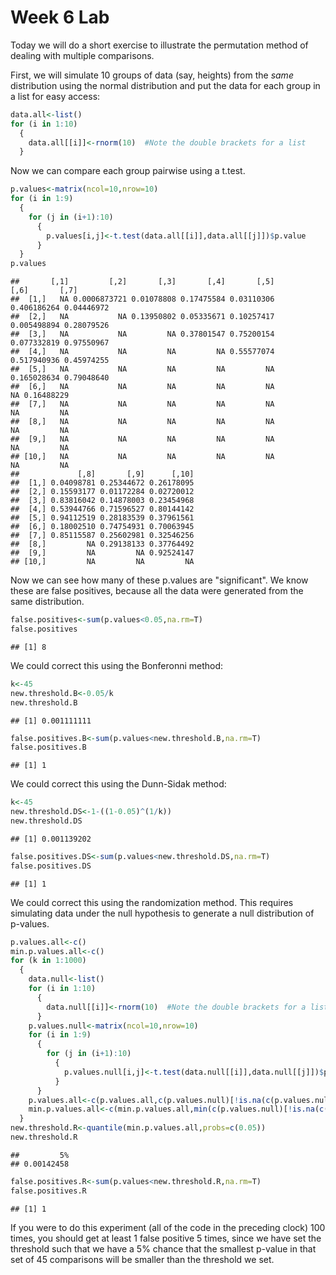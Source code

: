 Week 6 Lab
=============
  
Today we will do a short exercise to illustrate the permutation method of dealing with multiple comparisons.

First, we will simulate 10 groups of data (say, heights) from the *same* distribution using the normal distribution and put the data for each group in a list for easy access:


```r
data.all<-list()
for (i in 1:10)
  {
    data.all[[i]]<-rnorm(10)  #Note the double brackets for a list
  }
```

Now we can compare each group pairwise using a t.test.


```r
p.values<-matrix(ncol=10,nrow=10)
for (i in 1:9)
  {
    for (j in (i+1):10)
      {
        p.values[i,j]<-t.test(data.all[[i]],data.all[[j]])$p.value 
      }
  }
p.values
```

```
##       [,1]         [,2]       [,3]       [,4]       [,5]        [,6]       [,7]
##  [1,]   NA 0.0006873721 0.01078808 0.17475584 0.03110306 0.406186264 0.04446972
##  [2,]   NA           NA 0.13950802 0.05335671 0.10257417 0.005498894 0.28079526
##  [3,]   NA           NA         NA 0.37801547 0.75200154 0.077332819 0.97550967
##  [4,]   NA           NA         NA         NA 0.55577074 0.517940936 0.45974255
##  [5,]   NA           NA         NA         NA         NA 0.165028634 0.79048640
##  [6,]   NA           NA         NA         NA         NA          NA 0.16488229
##  [7,]   NA           NA         NA         NA         NA          NA         NA
##  [8,]   NA           NA         NA         NA         NA          NA         NA
##  [9,]   NA           NA         NA         NA         NA          NA         NA
## [10,]   NA           NA         NA         NA         NA          NA         NA
##             [,8]       [,9]      [,10]
##  [1,] 0.04098781 0.25344672 0.26178095
##  [2,] 0.15593177 0.01172284 0.02720012
##  [3,] 0.83816042 0.14878003 0.23454968
##  [4,] 0.53944766 0.71596527 0.80144142
##  [5,] 0.94112519 0.28183539 0.37961561
##  [6,] 0.18002510 0.74754931 0.70063945
##  [7,] 0.85115587 0.25602981 0.32546256
##  [8,]         NA 0.29138133 0.37764492
##  [9,]         NA         NA 0.92524147
## [10,]         NA         NA         NA
```

Now we can see how many of these p.values are "significant". We know these are false positives, because all the data were generated from the same distribution.


```r
false.positives<-sum(p.values<0.05,na.rm=T)
false.positives
```

```
## [1] 8
```

We could correct this using the Bonferonni method:


```r
k<-45
new.threshold.B<-0.05/k
new.threshold.B
```

```
## [1] 0.001111111
```

```r
false.positives.B<-sum(p.values<new.threshold.B,na.rm=T)
false.positives.B
```

```
## [1] 1
```

We could correct this using the Dunn-Sidak method:


```r
k<-45
new.threshold.DS<-1-((1-0.05)^(1/k))
new.threshold.DS
```

```
## [1] 0.001139202
```

```r
false.positives.DS<-sum(p.values<new.threshold.DS,na.rm=T)
false.positives.DS
```

```
## [1] 1
```

We could correct this using the randomization method. This requires simulating data under the null hypothesis to generate a null distribution of p-values.



```r
p.values.all<-c()
min.p.values.all<-c()
for (k in 1:1000)
  {
    data.null<-list()
    for (i in 1:10)
      {
        data.null[[i]]<-rnorm(10)  #Note the double brackets for a list
      }
    p.values.null<-matrix(ncol=10,nrow=10)
    for (i in 1:9)
      {
        for (j in (i+1):10)
          {
            p.values.null[i,j]<-t.test(data.null[[i]],data.null[[j]])$p.value 
          }
      }
    p.values.all<-c(p.values.all,c(p.values.null)[!is.na(c(p.values.null))])
    min.p.values.all<-c(min.p.values.all,min(c(p.values.null)[!is.na(c(p.values.null))]))
  }
new.threshold.R<-quantile(min.p.values.all,probs=c(0.05))
new.threshold.R
```

```
##         5% 
## 0.00142458
```

```r
false.positives.R<-sum(p.values<new.threshold.R,na.rm=T)
false.positives.R
```

```
## [1] 1
```

If you were to do this experiment (all of the code in the preceding clock) 100 times, you should get at least 1 false positive 5 times, since we have set the threshold such that we have a 5% chance that the smallest p-value in that set of 45 comparisons will be smaller than the threshold we set.
